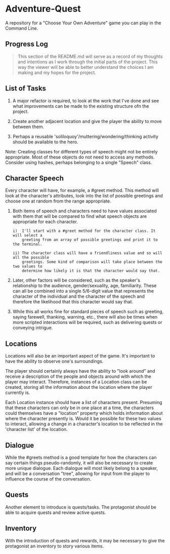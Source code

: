 # Adventure-Quest

A repository for a "Choose Your Own Adventure" game you can play in the Command Line.

## Progress Log

> This section of the README.md will serve as a record of my thoughts and intentions as I work through the initial parts of the project. This way the viewer will be able to better understand the choices I am making and my hopes for the project.

## List of Tasks

1. A major refactor is required, to look at the work that I've done and see what improvements can be made to the existing structure ofn the project.

2. Create another adjacent location and give the player the ability to move between them.

3. Perhaps a reusable 'soliloquoy'/muttering/wondering/thinking activity should be available to the hero.

Note: Creating classes for different types of speech might not be entirely appropriate. Most of these objects do not need to access any methods. Consider using hashes, perhaps belonging to a single "Speech" class.

## Character Speech

Every character will have, for example, a #greet method.
This method will look at the character's attributes, look into the list of
possible greetings and choose one at random from the range appropriate.

1.  Both items of speech and characters need to have values associated with
    them that will be compared to find what speech objects are appropriate for
    each character.

        i)  I'll start with a #greet method for the character class. It will select a
            greeting from an array of possible greetings and print it to the terminal.

        ii) The character class will have a friendliness value and so will all the possible
            greetings. Some kind of comparison will take place between the two values to
            determine how likely it is that the character would say that.

2.  Later, other factors will be considered, such as the speaker's relationship to the audience,
    gender/sexuality, age, familiarity. These can all be combined into a single 5/6-digit value
    that represents the character of the individual and the character of the speech and therefore 
    the likelihood that this character would say that.

3.  While this all works fine for standard pieces of speech such as greeting, saying farewell,
    thanking, warning, etc., there will also be times when more scripted interactions will be 
    required, such as delivering quests or conveying intrigue.

## Locations

Locations will also be an important aspect of the game. It's important to have the ability to observe one's surroundings.

The player should certainly always have the ability to "look around" and receive a description of the people and objects around
with which the player may interact. Therefore, instances of a Location class can be created, storing all the information about
the location where the player currently is.

Each Location instance should have a list of characters present. Presuming that these characters can only be in one place at 
a time, the characters could themselves have a "location" property which holds information about where the character presently is.
Would it be possible for these two values to interact, allowing a change in a character's location to be reflected in the 'character list' of the location.

## Dialogue

While the #greets method is a good template for how the characters can say certain things pseudo-randomly, it will also be necessary to create more unique dialogue. Each dialogue will most likely belong to a speaker, and will be a conversation "tree", allowing for input from the player to influence the course of the conversation. 

## Quests

Another element to introduce is quests/tasks. The protagonist should be able to acquire quests and review active quests.

## Inventory

With the introduction of quests and rewards, it may be necessary to give the protagonist an inventory to story various items.